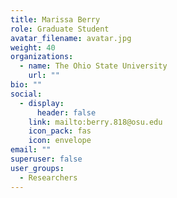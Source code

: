 ```yaml
---
title: Marissa Berry
role: Graduate Student
avatar_filename: avatar.jpg
weight: 40
organizations:
  - name: The Ohio State University
    url: ""
bio: ""
social:
  - display:
      header: false
    link: mailto:berry.818@osu.edu
    icon_pack: fas
    icon: envelope
email: ""
superuser: false
user_groups:
  - Researchers
---
```

